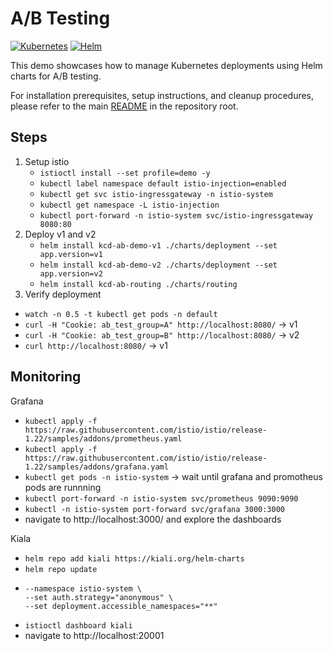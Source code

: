 # A/B Testing
[![Kubernetes](https://img.shields.io/badge/Kubernetes-326CE5?logo=kubernetes&logoColor=fff)](#)
[![Helm](https://img.shields.io/badge/Helm-0F1689?logo=helm&logoColor=fff)](#)

This demo showcases how to manage Kubernetes deployments using Helm charts for A/B testing.

For installation prerequisites, setup instructions, and cleanup procedures, please refer to the main [README](./../README.md) in the repository root.


## Steps
1. Setup istio
   - `istioctl install --set profile=demo -y`
   - `kubectl label namespace default istio-injection=enabled`
   - `kubectl get svc istio-ingressgateway -n istio-system`
   - `kubectl get namespace -L istio-injection`
   - `kubectl port-forward -n istio-system svc/istio-ingressgateway 8080:80`
2. Deploy v1 and v2
   - `helm install kcd-ab-demo-v1 ./charts/deployment --set app.version=v1`
   - `helm install kcd-ab-demo-v2 ./charts/deployment --set app.version=v2`
   - `helm install kcd-ab-routing ./charts/routing`
3. Verify deployment
- `watch -n 0.5 -t kubectl get pods -n default`
- `curl -H "Cookie: ab_test_group=A" http://localhost:8080/` -> v1
- `curl -H "Cookie: ab_test_group=B" http://localhost:8080/` -> v2
- `curl http://localhost:8080/` -> v1

## Monitoring
Grafana
- `kubectl apply -f https://raw.githubusercontent.com/istio/istio/release-1.22/samples/addons/prometheus.yaml`
- `kubectl apply -f https://raw.githubusercontent.com/istio/istio/release-1.22/samples/addons/grafana.yaml`
- `kubectl get pods -n istio-system` -> wait until grafana and promotheus pods are runnning
- `kubectl port-forward -n istio-system svc/prometheus 9090:9090`
- `kubectl -n istio-system port-forward svc/grafana 3000:3000`
- navigate to http://localhost:3000/ and explore the dashboards

Kiala
- `helm repo add kiali https://kiali.org/helm-charts`
- `helm repo update`
- ```helm install kiali-server kiali/kiali-server \
  --namespace istio-system \
  --set auth.strategy="anonymous" \
  --set deployment.accessible_namespaces="**"
  ```
- `istioctl dashboard kiali`
- navigate to http://localhost:20001

